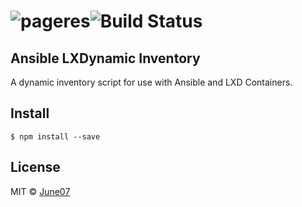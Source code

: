 # ![pageres](https://june07.github.io/Ansible-LXDynamic-Inventory/media/aLXDiLogo.png)![Build Status](https://img.shields.io/travis/june07/Ansible-LXDynamic-Inventory.svg)
## Ansible LXDynamic Inventory ##
A dynamic inventory script for use with Ansible and LXD Containers.  

## Install
```
$ npm install --save
```

## License
MIT © [June07](https://github.com/june07)
